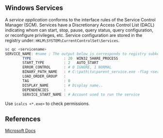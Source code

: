 ## Windows Services

A _service application_ conforms to the interface rules of the Service Control Manager (SCM).
Services have a Discretionary Access Control List (DACL) indicating whom can start, stop, pause, query status, query configuration, or reconfigure privileges, etc. Service configuration are stored in the registry under: `HKLM\SYSTEM\CurrentControlSet\Services`.

```powershell
sc qc <servicename>
SERVICE_NAME: #name ; The output below is corresponds to registry subkey anems
        TYPE               : 20  WIN32_SHARE_PROCESS
        START_TYPE         : 2   AUTO_START 
        ERROR_CONTROL      : # 0 IGNORE, 1 NORMAL
        BINARY_PATH_NAME   : # C:\path\to\parent_service.exe -flag <servicename>
        LOAD_ORDER_GROUP   : 
        TAG                : 0
        DISPLAY_NAME       : # Display name..
        DEPENDENCIES       :
        SERVICE_START_NAME : # Account used to run the service
```

Use `icalcs <*.exe>`  to check permissions.

## References
[Microsoft Docs](https://docs.microsoft.com/en-us/windows/win32/services/services)